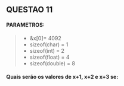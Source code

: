 ## QUESTAO 11

#### PARAMETROS:
> - &x[0]= 4092
> - sizeof(char)   = 1
> - sizeof(int)    = 2
> - sizeof(float)  = 4
> - sizeof(double) = 8

#### Quais serão os valores de x+1, x+2 e x+3 se:

